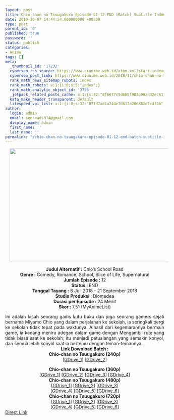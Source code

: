 ```yaml
---
layout: post
title: Chio-chan no Tsuugakuro Episode 01-12 END [Batch] Subtitle Indonesia
date: 2019-10-07 14:44:54.000000000 +00:00
type: post
parent_id: '0'
published: true
password: ''
status: publish
categories:
- Anime
tags: []
meta:
  _thumbnail_id: '17232'
  cyberseo_rss_source: https://www.ciunime.web.id/atom.xml?start-index=2701&max-results=150
  cyberseo_post_link: https://www.ciunime.web.id/2018/11/chio-chan-no-tsuugakuro-episode-01-12.html
  rank_math_news_sitemap_robots: index
  rank_math_robots: a:1:{i:0;s:5:"index";}
  rank_math_analytic_object_id: '3755'
  _jetpack_related_posts_cache: a:1:{s:32:"8f6677c9d6b0f903e98ad32ec61f8deb";a:2:{s:7:"expires";i:1658382777;s:7:"payload";a:3:{i:0;a:1:{s:2:"id";i:27526;}i:1;a:1:{s:2:"id";i:27540;}i:2;a:1:{s:2:"id";i:27538;}}}}
  kata_make_header_transparent: default
  litespeed_vpi_list: a:1:{i:0;s:32:"071d7ad1a244e7d617a206862d7c4f4b";}
author:
  login: admin
  email: senseads014@gmail.com
  display_name: admin
  first_name: ''
  last_name: ''
permalink: "/chio-chan-no-tsuugakuro-episode-01-12-end-batch-subtitle-indonesia/"
---
```

<div class="separator" style="clear: both; text-align: center;"><a href="https://1.bp.blogspot.com/-ZAT42AtzSj4/XAeEodCuFZI/AAAAAAAADcg/k4eCG9uPVpQAHpJF2q-e6JQo_4vvWLObACLcBGAs/s1600/Chio-chan%2Bno%2BTsuugakuro%2B-%2BCiunime.png" imageanchor="1" style="margin-left: 1em; margin-right: 1em;"><img border="0" data-original-height="720" data-original-width="1280" height="360" src="{{ site.baseurl }}/assets/2019/10/Chio-chan%2Bno%2BTsuugakuro%2B-%2BCiunime.png" width="640" /></a></div>
<p>
<div style="text-align: center;"><b>Judul Alternatif :</b> Chio’s School Road</div>
<div style="text-align: center;"><b><b>Genre :</b></b> Comedy, Romance, School, Slice of Life, Supernatural</div>
<div style="text-align: center;"><b>Jumlah Episode : </b>12<br /><b>Status :&nbsp;</b>END<br /><b>Tanggal Tayang :</b> 6 Juli 2018 - 21 September 2018<br /><b>Studio Produksi : </b>Diomedea<br /><b>Durasi per Episode :&nbsp;</b>24 Menit</div>
<div style="text-align: center;"><b>Skor :&nbsp;</b>7.51 (MyAnimeList)</div>
<p>
<div style="text-align: justify;">Ini adalah kisah seorang gadis kutu buku dan juga seorang gamers sejati bernama Miyamo Chio yang dalam perjalanan ke sekolah, ia seringkali pergi ke sekolah tidak tepat pada waktunya. Alhasil dari kegemarannya bermain game, ia kadang meniru adegan dalam game dengan Mengambil rute yang tidak biasa saat ke sekolah, itu menjadi petualangan yang semakin konyol, dan semua lebih konyol saat ia bertemu dengan teman-temannya.</div>
<div style="text-align: justify;"></div>
<div style="text-align: justify;"></div>
<div style="text-align: center;"><b>Link Download Batch :</b></div>
<div style="text-align: center;">
<div style="text-align: center;"><b>Chio-chan no Tsuugakuro (240p)</b></div>
<div style="text-align: center;">[<a href="https://drive.google.com/uc?export=download&amp;id=1JgtxugbO1t3RMb6Q9uyftIM5udlYeoRr" target="_blank" rel="noopener">GDrive_1</a>] [<a href="https://drive.google.com/uc?id=19JnxMdDH24nhExel2w_svh-95MqQHu1C" target="_blank" rel="noopener">GDrive_2</a>]</div>
<p></div>
<div style="text-align: center;"><b>Chio-chan no Tsuugakuro (360p)</b></div>
<div style="text-align: center;">[<a href="https://drive.google.com/uc?id=1kjZ7SWlOVm3Fp7aR6cEL5032wVxGctWy" target="_blank" rel="noopener">GDrive_1</a>] [<a href="https://drive.google.com/uc?export=download&amp;id=1IGoe_Q1E5H5nRTCmf207zJxae568wXiA" target="_blank" rel="noopener">GDrive_2</a>] [<a href="https://drive.google.com/uc?export=download&amp;id=1RlWMb--dX012vloHlRhwAR_jr1yKvLY0" target="_blank" rel="noopener">GDrive_3</a>] [<a href="https://drive.google.com/uc?id=1kHGdcOUZUFqfLnLR1Cm5hZhUhgIWQ5DP" target="_blank" rel="noopener">GDrive_4</a>]</div>
<div style="text-align: center;"></div>
<div style="text-align: center;"><b>Chio-chan no Tsuugakuro (480p)</b><br />[<a href="https://drive.google.com/uc?id=168JUr4oKFD_dtedbCWZxrS-1luNgPChx" target="_blank" rel="noopener">GDrive_1</a>] [<a href="https://drive.google.com/uc?id=1PC55bq9g_5Rnghh4JFsiizFsXsxucInm" target="_blank" rel="noopener">GDrive_2</a>] [<a href="https://drive.google.com/uc?id=1rPfGToZfjVku9HjbZDVkjOXlviYEqEDn" target="_blank" rel="noopener">GDrive_3</a>]<br />[<a href="https://drive.google.com/uc?export=download&amp;id=10pzij-vAgFRL19drv1ZzaSlZnQn-aYBa" target="_blank" rel="noopener">GDrive_4</a>] [<a href="https://drive.google.com/uc?id=17zSeSxClnxCdaoF2npDs9Mm5oYC2dN6n" target="_blank" rel="noopener">GDrive_5</a>] [<a href="https://drive.google.com/uc?export=download&amp;id=1EC40WpcvzYLgfbqZ3NeNlN4galmeg5ZB" target="_blank" rel="noopener">GDrive_6</a>]</div>
<div style="text-align: center;"></div>
<div style="text-align: center;"><b>Chio-chan no Tsuugakuro (720p)</b><br />[<a href="https://drive.google.com/uc?id=1c3gPsjgXUNQDFMCByRmAJBzIazUpYnfE" target="_blank" rel="noopener">GDrive_1</a>] [<a href="https://drive.google.com/uc?id=1ZkNIbquFoa6cbG16Ujlg5H4nXymTZaRv" target="_blank" rel="noopener">GDrive_2</a>] [<a href="https://drive.google.com/uc?id=1vSQtQ6yUax_VOmBafxDibzaeL4mmDAiI" target="_blank" rel="noopener">GDrive_3</a>]<br />[<a href="https://drive.google.com/uc?export=download&amp;id=1GUP9mUCVgjvmo9kLqjAcXjJlm8KKmqk_" target="_blank" rel="noopener">GDrive_4</a>] [<a href="https://drive.google.com/uc?id=1uy-AeE0SLGozD8vFsVRCfF6IwPHPdh-D" target="_blank" rel="noopener">GDrive_5</a>] [<a href="https://drive.google.com/uc?export=download&amp;id=1xPvSJHW8UoSgekKIUbPIHX8Brfg6wcNM" target="_blank" rel="noopener">GDrive_6</a>]</div>
<link rel="stylesheet" href="https://cdnjs.cloudflare.com/ajax/libs/font-awesome/4.7.0/css/font-awesome.min.css" />
<div class="divbtn"> <a href="https://handymansurrender.com/fihup8buzv?key=94550f7ce39444073321dde3b8782f97" class="btn"><i class="fa fa-download"></i> Direct Link</a> </div>
